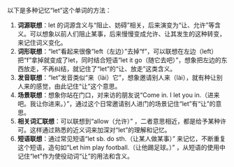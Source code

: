 以下是多种记忆“let”这个单词的方法：
1. **词源联想**：let 的词源含义与“阻止、妨碍”相关，后来演变为“让、允许”等含义。可以想象以前人们阻止某事，后来慢慢变成允许、让其发生的这种转变，来记住词义变化。
2. **词形联想**：“let”看起来很像“left（左边）”去掉“f”，可以联想在左边（left）把“f”拿掉就变成了let，同时结合短语“let it go（随它去吧）”，想象把左边的东西放走，不再纠结，就记住了“let”的“让、放走”这类含义。
3. **发音联想**：“let”发音类似“来（lài）它”，想象邀请别人来（lài），就有种让别人来的感觉，由此记住“让”这个意思。 
4. **场景联想**：想象你站在门口，对来访的朋友说“Come in. I let you in.（进来吧。我让你进来。）”，通过这个日常邀请别人进门的场景记住“let”有“让”的意思。
5. **相关词汇联想**：可以联想到“allow（允许）” ，二者意思相近，都是给予某种许可。这样通过熟悉的近义词来加深对“let”的理解和记忆。 
6. **短语联想**：通过常见短语“let sb. do sth.（让某人做某事）” 来记忆，不断重复这个短语，造句如“Let him play football.（让他踢足球。）” ，从短语的使用中记住“let”作为使役动词“让”的用法和含义。 